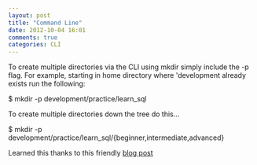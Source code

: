 ```yaml
---
layout: post
title: "Command Line"
date: 2012-10-04 16:01
comments: true
categories: CLI
---
```




To create multiple directories via the CLI using mkdir simply include the -p flag. For example, starting in home directory where 'development already exists run the following:

$ mkdir -p development/practice/learn_sql

To create multiple directories down the tree do this…

$ mkdir -p development/practice/learn_sql/{beginner,intermediate,advanced}

Learned this thanks to this friendly [blog post](http://technosophos.com/content/mkdir-creating-multiple-subdirectories-one-command)